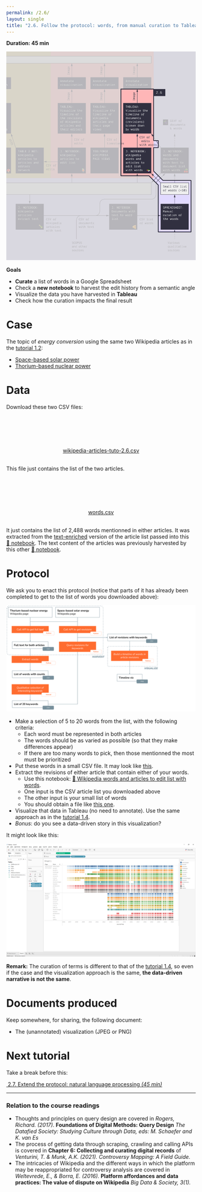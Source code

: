 ```yaml
---
permalink: /2.6/
layout: single
title: "2.6. Follow the protocol: words, from manual curation to Tableau"
---
```


**Duration: 45 min**

[
	![Overview tuto 2.6](../assets/images/2-6.jpg)
](../assets/images/2-6.jpg)

**Goals**
* **Curate** a list of words in a Google Spreadsheet
* Check a **new notebook** to harvest the edit history from a semantic angle
* Visualize the data you have harvested in **Tableau**
* Check how the curation impacts the final result

# Case

The topic of *energy conversion* using the same two Wikipedia articles as in the [tutorial 1.2](../1.2/):
* [Space-based solar power](https://en.wikipedia.org/wiki/Space-based_solar_power)
* [Thorium-based nuclear power](https://en.wikipedia.org/wiki/Thorium-based_nuclear_power)

# Data

Download these two CSV files:

<center><a href="../assets/data/2-6/wikipedia-articles-tuto-2.6.csv">
	<i class="fas fa-file-csv" style="font-size:5em"></i><br>
	wikipedia-articles-tuto-2.6.csv
</a><br><br></center>

This file just contains the list of the two articles.

<center><a href="../assets/data/2-6/words.csv">
	<i class="fas fa-file-csv" style="font-size:5em"></i><br>
	words.csv
</a><br><br></center>

It just contains the list of 2,488 words mentionned in either articles. It was extracted from the [<i class="fas fa-file-csv"></i> text-enriched](../assets/data/2-6/wikipedia-articles-with-text-tuto-2.6.csv) version of the article list passed into this [🍕&nbsp;notebook](https://colab.research.google.com/github/jacomyma/mapping-controversies/blob/main/notebooks/Documents_with_text_to_word_list.ipynb). The text content of the articles was previously harvested by this other [🍾&nbsp;notebook](https://colab.research.google.com/github/jacomyma/mapping-controversies/blob/main/notebooks/Wikipedia_articles_extract_text.ipynb).

# Protocol

We ask you to enact this protocol (notice that parts of it has already been completed to get to the list of words you downloaded above):

[
	![Overview tuto 2.6](../assets/images/2-6/Protocol_Tutorial2-6.svg)
](../assets/images/2-6/Protocol_Tutorial2-6.svg)

* Make a selection of 5 to 20 words from the list, with the following criteria:
	* Each word must be represented in both articles
	* The words should be as varied as possible (so that they make differences appear)
	* If there are too many words to pick, then those mentionned the most must be prioritized
* Put these words in a small CSV file. It may look like [<i class="fas fa-file-csv"></i> this](../assets/data/2-6/words-small-list.csv).
* Extract the revisions of either article that contain either of your words.
	* Use this notebook: [🍱&nbsp;Wikipedia words and articles to edit list with words](https://colab.research.google.com/github/jacomyma/mapping-controversies/blob/main/notebooks/Wikipedia_words_and_articles_to_edit_list_with_words.ipynb).
	* One input is the CSV article list you downloaded above
	* The other input is your small list of words
	* You should obtain a file like [<i class="fas fa-file-csv"></i> this one](../assets/data/2-6/terms-and-revisions.csv).
* Visualize that data in Tableau (no need to annotate). Use the same approach as in the [tutorial 1.4](../1.4/).
* *Bonus*: do you see a data-driven story in this visualization?

It might look like this:

[
	![Tableau](../assets/images/2-6/tableau.png)
](../assets/images/2-6/tableau.png)

**Remark:** The curation of terms is different to that of the [tutorial 1.4](../1.4/), so even if the case and the visualization approach is the same, **the data-driven narrative is not the same**.

# Documents produced

Keep somewhere, for sharing, the following document:
* The (unannotated) visualization (JPEG or PNG)

# Next tutorial

Take a break before this:

[<i class="fas fa-forward"></i>&nbsp;2.7. Extend the protocol: natural language processing *(45 min)*](../2.7/)

---

### Relation to the course readings

* Thoughts and principles on query design are covered in *Rogers, Richard. (2017).* **Foundations of Digital Methods: Query Design** *The Datafied Society: Studying Culture through Data, eds: M. Schaefer and K. van Es*
* The process of getting data through scraping, crawling and calling APIs is covered in **Chapter 6: Collecting and curating digital records** of *Venturini, T. & Munk, A.K. (2021). Controversy Mapping: A Field Guide.*
* The intricacies of Wikipedia and the different ways in which the platform may be reappropriated for controversy analysis are covered in *Weltevrede, E., & Borra, E. (2016).* **Platform affordances and data practices: The value of dispute on Wikipedia**
*Big Data & Society, 3(1).*
